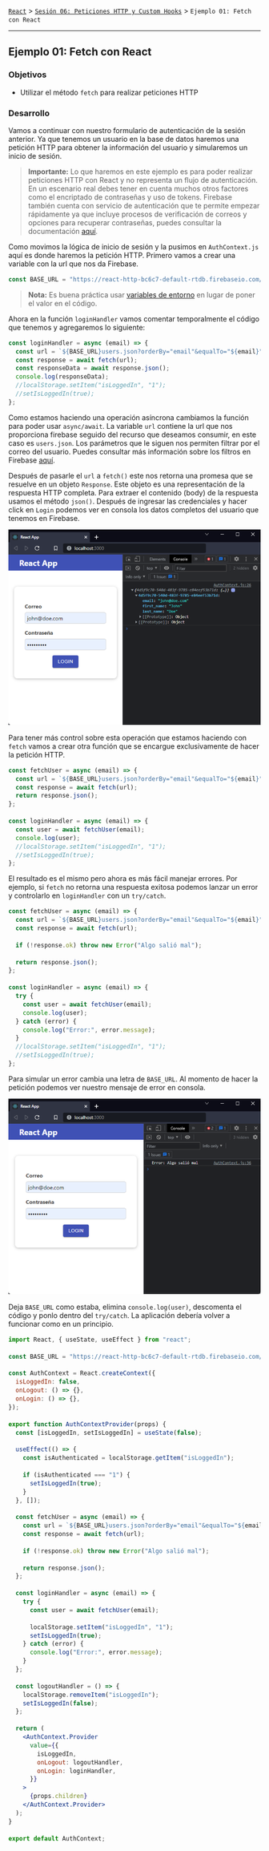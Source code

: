 [`React`](../../README.md) > [`Sesión 06: Peticiones HTTP y Custom Hooks`](../Readme.md) > `Ejemplo 01: Fetch con React`

---

## Ejemplo 01: Fetch con React

### Objetivos

- Utilizar el método `fetch` para realizar peticiones HTTP

### Desarrollo

Vamos a continuar con nuestro formulario de autenticación de la sesión anterior. Ya que tenemos un usuario en la base de datos haremos una petición HTTP para obtener la información del usuario y simularemos un inicio de sesión.

> **Importante:** Lo que haremos en este ejemplo es para poder realizar peticiones HTTP con React y no representa un flujo de autenticación. En un escenario real debes tener en cuenta muchos otros factores como el encriptado de contraseñas y uso de tokens. Firebase también cuenta con servicio de autenticación que te permite empezar rápidamente ya que incluye procesos de verificación de correos y opciones para recuperar contraseñas, puedes consultar la documentación [aquí](https://firebase.google.com/docs/auth).

Como movimos la lógica de inicio de sesión y la pusimos en `AuthContext.js` aquí es donde haremos la petición HTTP. Primero vamos a crear una variable con la url que nos da Firebase.

```jsx
const BASE_URL = "https://react-http-bc6c7-default-rtdb.firebaseio.com/";
```

> **Nota:** Es buena práctica usar [variables de entorno](https://create-react-app.dev/docs/adding-custom-environment-variables/) en lugar de poner el valor en el código.

Ahora en la función `loginHandler` vamos comentar temporalmente el código que tenemos y agregaremos lo siguiente:

```jsx
const loginHandler = async (email) => {
  const url = `${BASE_URL}users.json?orderBy="email"&equalTo="${email}"`;
  const response = await fetch(url);
  const responseData = await response.json();
  console.log(responseData);
  //localStorage.setItem("isLoggedIn", "1");
  //setIsLoggedIn(true);
};
```

Como estamos haciendo una operación asíncrona cambiamos la función para poder usar `async/await`. La variable `url` contiene la url que nos proporciona firebase seguido del recurso que deseamos consumir, en este caso es `users.json`. Los parámetros que le siguen nos permiten filtrar por el correo del usuario. Puedes consultar más información sobre los filtros en Firebase [aquí](https://firebase.google.com/docs/database/rest/retrieve-data?authuser=0#section-rest-filtering).

Después de pasarle el `url` a `fetch()` este nos retorna una promesa que se resuelve en un objeto `Response`. Este objeto es una representación de la respuesta HTTP completa. Para extraer el contenido (body) de la respuesta usamos el método `json()`. Después de ingresar las credenciales y hacer click en `Login` podemos ver en consola los datos completos del usuario que tenemos en Firebase.

![Fetch](./assets/fetch.png)

Para tener más control sobre esta operación que estamos haciendo con `fetch` vamos a crear otra función que se encargue exclusivamente de hacer la petición HTTP.

```jsx
const fetchUser = async (email) => {
  const url = `${BASE_URL}users.json?orderBy="email"&equalTo="${email}"`;
  const response = await fetch(url);
  return response.json();
};

const loginHandler = async (email) => {
  const user = await fetchUser(email);
  console.log(user);
  //localStorage.setItem("isLoggedIn", "1");
  //setIsLoggedIn(true);
};
```

El resultado es el mismo pero ahora es más fácil manejar errores. Por ejemplo, si `fetch` no retorna una respuesta exitosa podemos lanzar un error y controlarlo en `loginHandler` con un `try/catch`.

```jsx
const fetchUser = async (email) => {
  const url = `${BASE_URL}users.json?orderBy="email"&equalTo="${email}"`;
  const response = await fetch(url);

  if (!response.ok) throw new Error("Algo salió mal");

  return response.json();
};

const loginHandler = async (email) => {
  try {
    const user = await fetchUser(email);
    console.log(user);
  } catch (error) {
    console.log("Error:", error.message);
  }
  //localStorage.setItem("isLoggedIn", "1");
  //setIsLoggedIn(true);
};
```

Para simular un error cambia una letra de `BASE_URL`. Al momento de hacer la petición podemos ver nuestro mensaje de error en consola.

![Fetch Error](./assets/fetch-error.png)

Deja `BASE_URL` como estaba, elimina `console.log(user)`, descomenta el código y ponlo dentro del `try/catch`. La aplicación debería volver a funcionar como en un principio.

```jsx
import React, { useState, useEffect } from "react";

const BASE_URL = "https://react-http-bc6c7-default-rtdb.firebaseio.com/";

const AuthContext = React.createContext({
  isLoggedIn: false,
  onLogout: () => {},
  onLogin: () => {},
});

export function AuthContextProvider(props) {
  const [isLoggedIn, setIsLoggedIn] = useState(false);

  useEffect(() => {
    const isAuthenticated = localStorage.getItem("isLoggedIn");

    if (isAuthenticated === "1") {
      setIsLoggedIn(true);
    }
  }, []);

  const fetchUser = async (email) => {
    const url = `${BASE_URL}users.json?orderBy="email"&equalTo="${email}"`;
    const response = await fetch(url);

    if (!response.ok) throw new Error("Algo salió mal");

    return response.json();
  };

  const loginHandler = async (email) => {
    try {
      const user = await fetchUser(email);

      localStorage.setItem("isLoggedIn", "1");
      setIsLoggedIn(true);
    } catch (error) {
      console.log("Error:", error.message);
    }
  };

  const logoutHandler = () => {
    localStorage.removeItem("isLoggedIn");
    setIsLoggedIn(false);
  };

  return (
    <AuthContext.Provider
      value={{
        isLoggedIn,
        onLogout: logoutHandler,
        onLogin: loginHandler,
      }}
    >
      {props.children}
    </AuthContext.Provider>
  );
}

export default AuthContext;
```
